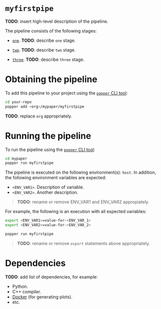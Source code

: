 # `myfirstpipe`

<!--
NOTE TO AUTHORS: replace all the **TODO** marks with your own content.
-->

**TODO**: insert high-level description of the pipeline.

The pipeline consists of the following stages:

  * [`one`](./one.sh). **TODO**: describe `one` stage.

  * [`two`](./two.sh). **TODO**: describe `two` stage.

  * [`three`](./three.sh). **TODO**: describe `three` stage.

# Obtaining the pipeline

To add this pipeline to your project using the
[`popper` CLI tool](https://github.com/systemslab/popper):

```bash
cd your-repo
popper add <org>/mypaper/myfirstpipe
```
**TODO**: replace `org` appropriately.
# Running the pipeline

To run the pipeline using the
[`popper` CLI tool](https://github.com/systemslab/popper):

```bash
cd mypaper
popper run myfirstpipe
```

The pipeline is executed on the following environment(s): `host`. In addition,
the following environment variables are expected:

  * `<ENV_VAR1>`. Description of variable.
  * `<ENV_VAR2>`. Another description.

> **TODO**: rename or remove ENV_VAR1 and ENV_VAR2 appropiately.

For example, the following is an execution with all expected
variables:

```bash
export <ENV_VAR1>=value-for-<ENV_VAR_1>
export <ENV_VAR2>=value-for-<ENV_VAR_2>

popper run myfirstpipe
```

> **TODO**: rename or remove `export` statements above appropriately.

# Dependencies

**TODO**: add list of dependencies, for example:

  * Python.
  * C++ compiler.
  * [Docker](https://docker.com) (for generating plots).
  * etc.
